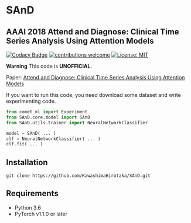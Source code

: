 # SAnD
## AAAI 2018 Attend and Diagnose: Clinical Time Series Analysis Using Attention Models

[![Codacy Badge](https://api.codacy.com/project/badge/Grade/29dd2dce4acd401e9d8554a4d834c8f3)](https://www.codacy.com/manual/KawashimaHirotaka/SAnD?utm_source=github.com&amp;utm_medium=referral&amp;utm_content=KawashimaHirotaka/SAnD&amp;utm_campaign=Badge_Grade)
[![contributions welcome](https://img.shields.io/badge/contributions-welcome-brightgreen.svg?style=flat)](https://github.com/dwyl/esta/issues)
[![License: MIT](https://img.shields.io/badge/License-MIT-yellow.svg)](https://opensource.org/licenses/MIT)

**Warning** This code is **UNOFFICIAL**.

Paper: [Attend and Diagnose: Clinical Time Series Analysis Using Attention Models](https://www.aaai.org/ocs/index.php/AAAI/AAAI18/paper/viewFile/16325/16790)

If you want to run this code,
you need download some dataset and write experimenting code.

```python
from comet_ml import Experiment
from SAnD.core.model import SAnD
from SAnD.utils.trainer import NeuralNetworkClassifier

model = SAnD( ... )
clf = NeuralNetworkClassifier( ... )
clf.fit( ... )
```


## Installation
`git clone https://github.com/KawashimaHirotaka/SAnD.git`

## Requirements
* Python 3.6
* PyTorch v1.1.0 or later
